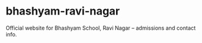 # bhashyam-ravi-nagar
Official website for Bhashyam School, Ravi Nagar – admissions and contact info.

